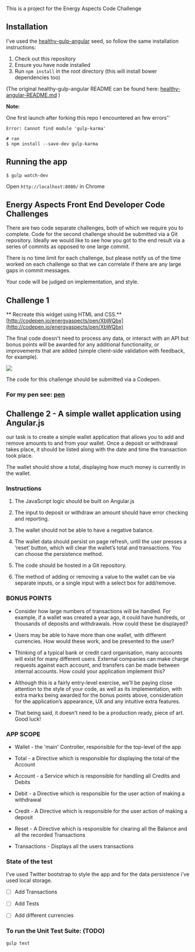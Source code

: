 This is a project for the Energy Aspects Code Challenge


## Installation

I've used the [healthy-gulp-angular](https://github.com/paislee/healthy-gulp-angular) seed, so follow the same installation instructions:

1. Check out this repository
2. Ensure you have node installed
3. Run `npm install` in the root directory (this will install bower dependencies too)


(The original healthy-gulp-angular README can be found here: [healthy-angular-README.md](healthy-angular-README.md) )

**Note:**

One first launch after forking this repo I encountered an few errors''

```
Error: Cannot find module 'gulp-karma'

# ran
$ npm install --save-dev gulp-karma

```

## Running the app

```
$ gulp watch-dev
```

Open `http://localhost:8080/` in Chrome

## Energy Aspects Front End Developer Code Challenges

There are two code separate challenges, both of which we require you to complete. Code for the second challenge should be submitted via a  Git repository. Ideally we would like to see how you got to the end result via a series of commits as opposed to one large commit.
 >
There is no time limit for each challenge, but please notify us of the time worked on each challenge so that we can correlate if there are any large gaps in commit messages.

Your code will be judged on implementation, and style.

## Challenge 1
** Recreate this widget using HTML and CSS.**
[http://codepen.io/energyaspects/pen/XbWQbx](http://codepen.io/energyaspects/pen/XbWQbx)

The final code doesn't need to process any data, or interact with an API but bonus points will be awarded for any additional functionality, or improvements that are added (simple client-side validation with feedback, for example).

![](media/image2.jpeg)

The code for this challenge should be submitted via a Codepen.

### For my pen see: [pen](http://codepen.io/anon/pen/qdZdag)

## Challenge 2 - A simple wallet application using Angular.js

our task is to create a simple wallet application that allows you to add and remove amounts to and from your wallet. Once a deposit or withdrawal takes place, it should be listed along with the date and time the transaction took place.

The wallet should show a total, displaying how much money is currently in the wallet.

### Instructions


1. The JavaScript logic should be built on Angular.js

2. The input to deposit or withdraw an amount should have error checking and reporting.

3. The wallet should not be able to have a negative balance.

4. The wallet data should persist on page refresh, until the user presses a ‘reset’ button, which will clear the wallet’s total and transactions. You can choose the persistence method.

5. The code should be hosted in a Git repository.

6.  The method of adding or removing a value to the wallet can be via  separate inputs, or a single input with a select box for add/remove.


### BONUS POINTS

-   Consider how large numbers of transactions will be handled. For  example, if a wallet was created a year ago, it could have hundreds, or thousands of deposits and withdrawals. How could these be displayed?

-   Users may be able to have more than one wallet, with different currencies. How would these work, and be presented to the user?

-  Thinking of a typical bank or credit card organisation, many accounts will exist for many different users. External companies can make charge requests against each account, and transfers can be made between internal accounts. How could your application implement this?

-  Although this is a fairly entry-level exercise, we’ll be paying close attention to the style of your code, as well as its implementation, with extra marks being awarded for the bonus points above, consideration for the application’s appearance, UX and any intuitive extra features.

-  That being said, it doesn't need to be a production ready, piece of art. Good luck!



### APP SCOPE

- Wallet - the 'main' Controller, responsible for the top-level of the app

- Total - a Directive which is responsible for displaying the total of the Account

- Account - a Service which is responsible for handling all Credits and Debits

- Debit - a Directive which is responsible for the user action of making a withdrawal

- Credit - A Directive which is responsible for the user action of making a deposit

- Reset -  A Directive which is responsible for clearing all the Balance and all the recorded Transactions

- Transactions - Displays all the users transactions



### State of the test

I've used Twitter bootstrap to style the app and for the data persistence i've used local storage.

* [ ] Add Transactions

* [ ] Add Tests

* [ ] Add different currencies


### To run the Unit Test Suite: (TODO)

`gulp test`

